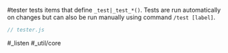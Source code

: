 #tester tests items that define `_test|_test_*()`. Tests are run automatically on changes but can also be run manually using command `/test [label]`.

```js_removed:tester.js
// tester.js
```

<p> #_listen #_util/core </p>
